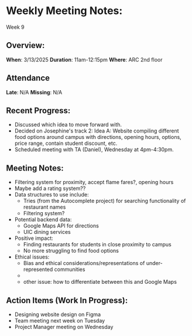 # Weekly Meeting Notes:
Week 9

## Overview:
**When**:  3/13/2025
**Duration**:  11am-12:15pm
**Where**:  ARC 2nd floor

## Attendance
**Late**: N/A
**Missing**: N/A

## Recent Progress:
- Discussed which idea to move forward with.
- Decided on Josephine's track 2: Idea A: Website compiling different food options around campus with directions, opening hours, options, price range, contain student discount, etc.
- Scheduled meeting with TA (Daniel), Wednesday at 4pm-4:30pm.

## Meeting Notes: 
- Filtering system for proximity, accept flame fares?, opening hours
- Maybe add a rating system??
- Data structures to use include:
    - Tries (from the Autocomplete project) for searching functionality of restaurant names
    - Filtering system?
- Potential backend data: 
    - Google Maps API for directions
    - UIC dining services
- Positive impact:
    - Finding restaurants for students in close proximity to campus
    - No more struggling to find food options
- Ethical issues:
    - Bias and ethical considerations/representations of under-represented communities
    - 
    - other issue: how to differentiate between this and Google Maps

## Action Items (Work In Progress):
- Designing website design on Figma
- Team meeting next week on Tuesday
- Project Manager meeting on Wednesday